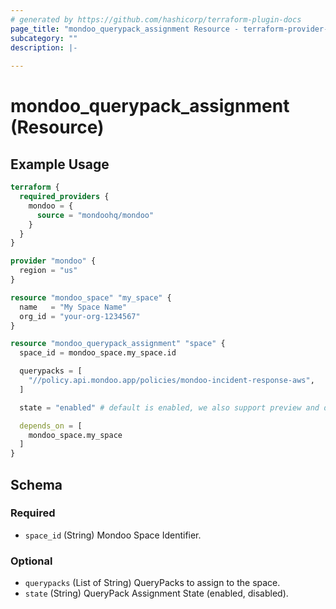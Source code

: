 ```yaml
---
# generated by https://github.com/hashicorp/terraform-plugin-docs
page_title: "mondoo_querypack_assignment Resource - terraform-provider-mondoo"
subcategory: ""
description: |-
  
---
```


# mondoo_querypack_assignment (Resource)



## Example Usage

```terraform
terraform {
  required_providers {
    mondoo = {
      source = "mondoohq/mondoo"
    }
  }
}

provider "mondoo" {
  region = "us"
}

resource "mondoo_space" "my_space" {
  name   = "My Space Name"
  org_id = "your-org-1234567"
}

resource "mondoo_querypack_assignment" "space" {
  space_id = mondoo_space.my_space.id

  querypacks = [
    "//policy.api.mondoo.app/policies/mondoo-incident-response-aws",
  ]

  state = "enabled" # default is enabled, we also support preview and disabled

  depends_on = [
    mondoo_space.my_space
  ]
}
```

<!-- schema generated by tfplugindocs -->
## Schema

### Required

- `space_id` (String) Mondoo Space Identifier.

### Optional

- `querypacks` (List of String) QueryPacks to assign to the space.
- `state` (String) QueryPack Assignment State (enabled, disabled).
